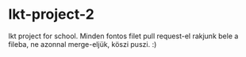 # Ikt-project-2
Ikt project for school.
Minden fontos filet pull request-el rakjunk bele a fileba, ne azonnal merge-eljük, köszi puszi. :)
